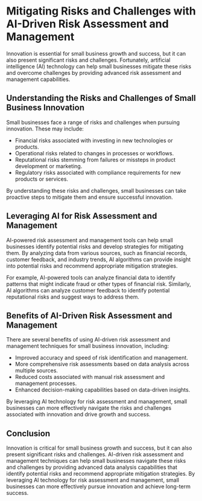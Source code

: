 Mitigating Risks and Challenges with AI-Driven Risk Assessment and Management
=====================================================================================================================================

Innovation is essential for small business growth and success, but it can also present significant risks and challenges. Fortunately, artificial intelligence (AI) technology can help small businesses mitigate these risks and overcome challenges by providing advanced risk assessment and management capabilities.

Understanding the Risks and Challenges of Small Business Innovation
-------------------------------------------------------------------

Small businesses face a range of risks and challenges when pursuing innovation. These may include:

* Financial risks associated with investing in new technologies or products.
* Operational risks related to changes in processes or workflows.
* Reputational risks stemming from failures or missteps in product development or marketing.
* Regulatory risks associated with compliance requirements for new products or services.

By understanding these risks and challenges, small businesses can take proactive steps to mitigate them and ensure successful innovation.

Leveraging AI for Risk Assessment and Management
------------------------------------------------

AI-powered risk assessment and management tools can help small businesses identify potential risks and develop strategies for mitigating them. By analyzing data from various sources, such as financial records, customer feedback, and industry trends, AI algorithms can provide insight into potential risks and recommend appropriate mitigation strategies.

For example, AI-powered tools can analyze financial data to identify patterns that might indicate fraud or other types of financial risk. Similarly, AI algorithms can analyze customer feedback to identify potential reputational risks and suggest ways to address them.

Benefits of AI-Driven Risk Assessment and Management
----------------------------------------------------

There are several benefits of using AI-driven risk assessment and management techniques for small business innovation, including:

* Improved accuracy and speed of risk identification and management.
* More comprehensive risk assessments based on data analysis across multiple sources.
* Reduced costs associated with manual risk assessment and management processes.
* Enhanced decision-making capabilities based on data-driven insights.

By leveraging AI technology for risk assessment and management, small businesses can more effectively navigate the risks and challenges associated with innovation and drive growth and success.

Conclusion
----------

Innovation is critical for small business growth and success, but it can also present significant risks and challenges. AI-driven risk assessment and management techniques can help small businesses navigate these risks and challenges by providing advanced data analysis capabilities that identify potential risks and recommend appropriate mitigation strategies. By leveraging AI technology for risk assessment and management, small businesses can more effectively pursue innovation and achieve long-term success.
